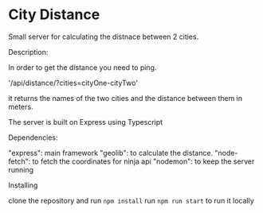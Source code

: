 <h1>City Distance</h1>

Small server for calculating the distnace between 2 cities.

Description:

In order to get the distance you need to ping.

'/api/distance/?cities=cityOne-cityTwo'

it returns the names of the two cities and the distance between them in meters.

The server is built on Express using Typescript

Dependencies:

"express": main framework
"geolib": to calculate the distance.
"node-fetch": to fetch the coordinates for ninja api
"nodemon": to keep the server running


Installing

clone the repository and run `npm install`
run `npm run start` to run it locally
